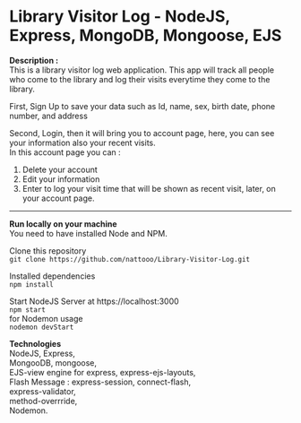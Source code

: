 # Library Visitor Log - NodeJS, Express, MongoDB, Mongoose, EJS
  
**Description :**  
This is a library visitor log web application.
This app will track all people who come to the library and log their visits everytime they come to the library.

First, Sign Up to save your data such as Id, name, sex, birth date, phone number, and address  

Second, Login, then it will bring you to account page, here, you can see your information also your recent visits.  
In this account page you can :
1. Delete your account
2. Edit your information
3. Enter to log your visit time that will be shown as recent visit, later, on your account page.

___
**Run locally on your machine**  
You need to have installed Node and NPM.

Clone this repository  
`git clone https://github.com/nattooo/Library-Visitor-Log.git`

Installed dependencies  
`npm install`

Start NodeJS Server at https://localhost:3000  
`npm start`  
for Nodemon usage  
`nodemon devStart`

**Technologies**  
NodeJS, Express,  
MongooDB, mongoose,  
EJS-view engine for express, express-ejs-layouts,  
Flash Message : express-session, connect-flash,  
express-validator,  
method-overrride,  
Nodemon.
